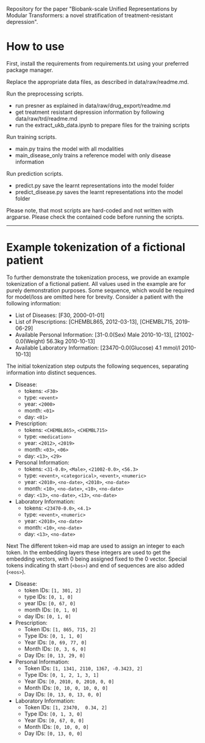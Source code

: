 Repository for the paper "Biobank-scale Unified Representations by Modular Transformers: a novel stratification of treatment-resistant depression".

# How to use

First, install the requirements from requirements.txt using your preferred package manager.

Replace the appropriate data files, as described in data/raw/readme.md.

Run the preprocessing scripts.
- run presner as explained in data/raw/drug_export/readme.md
- get treatment resistant depression information by following data/raw/trd/readme.md
- run the extract_ukb_data.ipynb to prepare files for the training scripts

Run training scripts.
- main.py trains the model with all modalities
- main_disease_only trains a reference model with only disease information

Run prediction scripts.
- predict.py save the learnt representations into the model folder
- predict_disease.py saves the learnt representations into the model folder

Please note, that most scripts are hard-coded and not written with argparse. Please check the 
contained code before running the scripts.

---

# Example tokenization of a fictional patient

To further demonstrate the tokenization process, we provide an example tokenization of a fictional patient. All values used in the example are for purely demonstration purposes. Some sequence, which would be required for model/loss are omitted here for brevity. Consider a patient with the following information:

- List of Diseases: [F30, 2000-01-01]
- List of Prescriptions: [CHEMBL865, 2012-03-13], [CHEMBL715, 2019-06-29]
- Available Personal Information: [31-0.0(Sex) Male 2010-10-13], [21002-0.0(Weight) 56.3kg 2010-10-13]
- Available Laboratory Information: [23470-0.0(Glucose) 4.1 mmol/l 2010-10-13]

The initial tokenization step outputs the following sequences, separating information into distinct sequences.

- Disease:
    - tokens: `<F30>`
    - type: `<event>`
    - year: `<2000>`
    - month: `<01>`
    - day: `<01>`
- Prescription:
    - tokens: `<CHEMBL865>`, `<CHEMBL715>`
    - type: `<medication>`
    - year: `<2012>`, `<2019>`
    - month: `<03>`, `<06>`
    - day: `<13>`, `<29>`
- Personal Information:
    - tokens: `<31-0.0>`, `<Male>`, `<21002-0.0>`, `<56.3>`
    - type: `<event>`, `<categorical>`, `<event>`, `<numeric>`
    - year: `<2010>`, `<no-date>`, `<2010>`, `<no-date>`
    - month: `<10>`, `<no-date>`, `<10>`, `<no-date>`
    - day: `<13>`, `<no-date>`, `<13>`, `<no-date>`
- Laboratory Information:
    - tokens: `<23470-0.0>`, `<4.1>`
    - type: `<event>`, `<numeric>`
    - year: `<2010>`, `<no-date>`
    - month: `<10>`, `<no-date>`
    - day: `<13>`, `<no-date>`

Next The different token->id map are used to assign an integer to each token. In the embedding layers these integers are used to get the embedding vectors, with 0 being assigned fixed to the 0 vector. Special tokens indicating th start (`<bos>`) and end of sequences are also added (`<eos>`).

- Disease:
    - token IDs: `[1, 301, 2]`
    - type IDs: `[0, 1, 0]`
    - year IDs: `[0, 67, 0]`
    - month IDs: `[0, 1, 0]`
    - day IDs: `[0, 1, 0]`
- Prescription:
    - Token IDs: `[1, 865, 715, 2]`
    - Type IDs: `[0, 1, 1, 0]`
    - Year IDs: `[0, 69, 77, 0]`
    - Month IDs: `[0, 3, 6, 0]`
    - Day IDs: `[0, 13, 29, 0]`
- Personal Information:
    - Token IDs: `[1, 1341, 2110, 1367, -0.3423, 2]`
    - Type IDs: `[0, 1, 2, 1, 3, 1]`
    - Year IDs: `[0, 2010, 0, 2010, 0, 0]`
    - Month IDs: `[0, 10, 0, 10, 0, 0]`
    - Day IDs: `[0, 13, 0, 13, 0, 0]`
- Laboratory Information:
    - Token IDs: `[1, 23470,  0.34, 2]`
    - Type IDs: `[0, 1, 3, 0]`
    - Year IDs: `[0, 67, 0, 0]`
    - Month IDs: `[0, 10, 0, 0]`
    - Day IDs: `[0, 13, 0, 0]`
